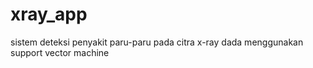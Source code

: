 # xray_app
sistem deteksi penyakit paru-paru pada citra x-ray dada menggunakan support vector machine
